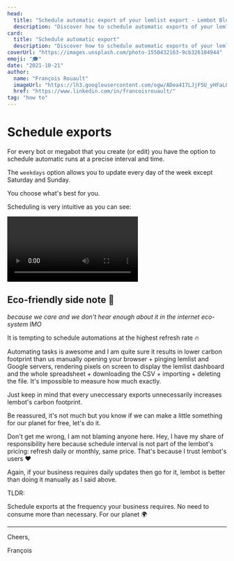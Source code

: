 ```yaml
---
head:
  title: "Schedule automatic export of your lemlist export - Lembot Blog"
  description: "Discover how to schedule automatic exports of your lemlist data at the frequency of your choice: daily, on weekdays, weekly or monthly."
card:
  title: "Schedule automatic export"
  description: "Discover how to schedule automatic exports of your lemlist data at the frequency of your choice: daily, on weekdays, weekly or monthly."
coverUrl: "https://images.unsplash.com/photo-1550432163-9cb326104944"
emoji: "🎓"
date: "2021-10-21"
author:
  name: "François Rouault"
  imageUrl: "https://lh3.googleusercontent.com/ogw/ADea4I7LJjF5U_yHFaLQIoNCysLkiEHPLHnWKxj0i1SadVY=s32-c-mo"
  href: "https://www.linkedin.com/in/francoisrouault/"
tag: "how to"
---
```


# Schedule exports

For every bot or megabot that you create (or edit) you have the option to schedule automatic runs at a precise interval and time.

The `weekdays` option allows you to update every day of the week except Saturday and Sunday.

You choose what's best for you.

Scheduling is very intuitive as you can see:

![schedule export](https://user-images.githubusercontent.com/2499356/152033150-a31d877a-1b0d-43ec-abfe-efd47490f7da.mp4)

## Eco-friendly side note 🌳

_because we care and we don't hear enough about it in the internet eco-system IMO_

It is tempting to schedule automations at the highest refresh rate 🔥

Automating tasks is awesome and I am quite sure it results in lower carbon footprint than us manually opening your browser + pinging lemlist and Google servers, rendering pixels on screen to display the lemlist dashboard and the whole spreadsheet + downloading the CSV + importing + deleting the file. It's impossible to measure how much exactly.

Just keep in mind that every uneccessary exports unnecessarily increases lembot's carbon footprint.

Be reassured, it's not much but you know if we can make a little something for our planet for free, let's do it.

Don't get me wrong, I am not blaming anyone here. Hey, I have my share of responsibility here because schedule interval is not part of the lembot's pricing: refresh daily or monthly, same price. That's because I trust lembot's users ❤️

Again, if your business requires daily updates then go for it, lembot is better than doing it manually as I said above.

TLDR:

Schedule exports at the frequency your business requires. No need to consume more than necessary. For our planet 🌍

---

Cheers,

François
